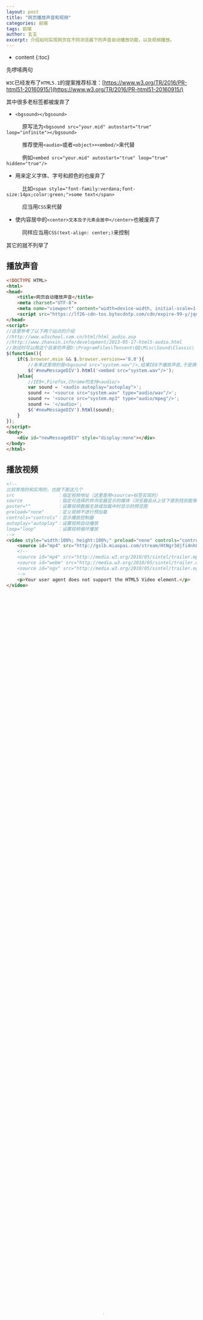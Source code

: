 ```yaml
---
layout: post
title: "网页播放声音和视频"
categories: 前端
tags: 前端
author: 玄玉
excerpt: 介绍如何实现网页在不同浏览器下的声音自动播放功能，以及视频播放。
---
```


* content
{:toc}


先啰嗦两句

`W3C`已经发布了`HTML5.1`的提案推荐标准：[https://www.w3.org/TR/2016/PR-html51-20160915/](https://www.w3.org/TR/2016/PR-html51-20160915/)

其中很多老标签都被废弃了

* `<bgsound></bgsound>`

　　　原写法为`<bgsound src="your.mid" autostart="true" loop="infinite"></bgsound>`

　　　推荐使用`<audio>`或者`<object>+<embed/>`来代替

　　　例如`<embed src="your.mid" autostart="true" loop="true" hidden="true"/>`

* 用来定义字体、字号和颜色的也废弃了

　　　比如`<span style="font-family:verdana;font-size:14px;color:green;">some text</span>`

　　　应当用`CSS`来代替

* 使内容居中的`<center>文本及子元素会居中</center>`也被废弃了

　　　同样应当用`CSS(text-align: center;)`来控制

其它的就不列举了

## 播放声音

```html
<!DOCTYPE HTML>
<html>
<head>
    <title>网页自动播放声音</title>
    <meta charset="UTF-8">
    <meta name="viewport" content="width=device-width, initial-scale=1.0, user-scalable=no">
    <script src="https://lf26-cdn-tos.bytecdntp.com/cdn/expire-99-y/jquery/1.2.3/jquery.min.js" type="application/javascript"></script>
</head>
<script>
//这里参考了以下两个站点的介绍
//http://www.w3school.com.cn/html/html_audio.asp
//http://www.zhanxin.info/development/2013-05-17-html5-audio.html
//测试时可以用这个目录的声音D:\ProgramFiles\Tencent\QQ\Misc\Sound\Classic\
$(function(){
    if($.browser.msie && $.browser.version=='8.0'){
        //本来这里用的是<bgsound src="system.wav"/>,结果IE8不播放声音,于是换成了embed
        $('#newMessageDIV').html('<embed src="system.wav"/>');
    }else{
        //IE9+,Firefox,Chrome均支持<audio/>
        var sound = '<audio autoplay="autoplay">';
        sound += '<source src="system.wav" type="audio/wav"/>';
        sound += '<source src="system.mp3" type="audio/mpeg"/>';
        sound += '</audio>';
        $('#newMessageDIV').html(sound);
    }
});
</script>
<body>
    <div id="newMessageDIV" style="display:none"></div>
</body>
</html>
```

## 播放视频

```html
<!--
比较常用的和实用的，也就下面这几个
src                ：指定视频地址（这里是用<source>标签实现的）
source             ：指定可选择的供浏览器显示的媒体（浏览器会从上往下直到找到能够播放的媒体）
poster=""          ：设置视频数据无效或加载中时显示的预览图
preload="none"     ：定义视频不进行预加载
controls="controls"：显示播放控制器
autoplay="autoplay"：设置视频自动播放
loop="loop"        ：设置视频循环播放
-->
<video style="width:100%; height:100%;" preload="none" controls="controls" poster="http://ww2.sinaimg.cn/large/723dadf5gw1f9wab7mmuij20wp0hggon.jpg">
    <source id="mp4" src="http://gslb.miaopai.com/stream/HtNgr3djfi4nh859KYPpAg__.mp4" type="video/mp4">
    <!--
    <source id="mp4" src="http://media.w3.org/2010/05/sintel/trailer.mp4" type="video/mp4">
    <source id="webm" src="http://media.w3.org/2010/05/sintel/trailer.webm" type="video/webm">
    <source id="ogv" src="http://media.w3.org/2010/05/sintel/trailer.ogv" type="video/ogg">
    -->
    <p>Your user agent does not support the HTML5 Video element.</p>
</video>
```

<video style="width:100%; height:100%;" preload="none" controls="controls" poster="http://ww2.sinaimg.cn/large/723dadf5gw1f9wab7mmuij20wp0hggon.jpg">
    <source src="http://gslb.miaopai.com/stream/HtNgr3djfi4nh859KYPpAg__.mp4" type="video/mp4">
    <p>Your user agent does not support the HTML5 Video element.</p>
</video>

<video style="width:100%; height:100%;" preload="none" controls="controls" poster="http://ww1.sinaimg.cn/large/723dadf5ly1fh8zvn6059j21h20s34qq.jpg">
    <source src="https://gss3.baidu.com/6LZ0ej3k1Qd3ote6lo7D0j9wehsv/tieba-smallvideo/35_f626470dc54c0cc506323973d140705a.mp4" type="video/mp4">
    <p>Your user agent does not support the HTML5 Video element.</p>
</video>